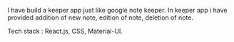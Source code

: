 I have build a keeper app just like google note keeper.
In keeper app i have provided addition of new note, edition of note, deletion of note.

Tech stack : React.js, CSS, Material-UI.
